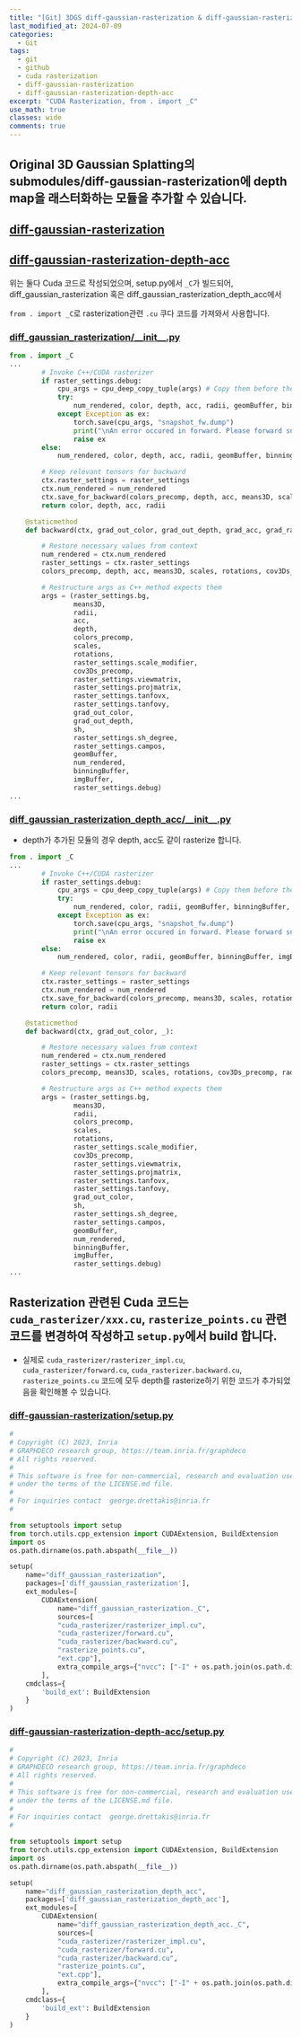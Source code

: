 ```yaml
---
title: "[Git] 3DGS diff-gaussian-rasterization & diff-gaussian-rasterization-depth-acc"
last_modified_at: 2024-07-09
categories:
  - Git
tags:
  - git
  - github
  - cuda rasterization
  - diff-gaussian-rasterization
  - diff-gaussian-rasterization-depth-acc
excerpt: "CUDA Rasterization, from . import _C"
use_math: true
classes: wide
comments: true
---
```


## Original 3D Gaussian Splatting의 submodules/diff-gaussian-rasterization에 depth map을 래스터화하는 모듈을 추가할 수 있습니다.

## [diff-gaussian-rasterization](https://github.com/graphdeco-inria/diff-gaussian-rasterization/tree/59f5f77e3ddbac3ed9db93ec2cfe99ed6c5d121d)

## [diff-gaussian-rasterization-depth-acc](https://github.com/robot0321/diff-gaussian-rasterization-depth-acc/tree/c63d79dc4d59b2965eaf7bada5dda2eae68c08af?tab=readme-ov-file)

위는 둘다 Cuda 코드로 작성되었으며, setup.py에서 `_C`가 빌드되어, diff_gaussian_rasterization 혹은 diff_gaussian_rasterization_depth_acc에서

`from . import _C`로 rasterization관련 `.cu` 쿠다 코드를 가져와서 사용합니다.

### [diff_gaussian_rasterization/\_\_init\_\_.py](https://github.com/robot0321/diff-gaussian-rasterization-depth-acc/blob/c63d79dc4d59b2965eaf7bada5dda2eae68c08af/diff_gaussian_rasterization_depth_acc/__init__.py)

```python
from . import _C
...
        # Invoke C++/CUDA rasterizer
        if raster_settings.debug:
            cpu_args = cpu_deep_copy_tuple(args) # Copy them before they can be corrupted
            try:
                num_rendered, color, depth, acc, radii, geomBuffer, binningBuffer, imgBuffer = _C.rasterize_gaussians(*args)
            except Exception as ex:
                torch.save(cpu_args, "snapshot_fw.dump")
                print("\nAn error occured in forward. Please forward snapshot_fw.dump for debugging.")
                raise ex
        else:
            num_rendered, color, depth, acc, radii, geomBuffer, binningBuffer, imgBuffer = _C.rasterize_gaussians(*args)

        # Keep relevant tensors for backward
        ctx.raster_settings = raster_settings
        ctx.num_rendered = num_rendered
        ctx.save_for_backward(colors_precomp, depth, acc, means3D, scales, rotations, cov3Ds_precomp, radii, sh, geomBuffer, binningBuffer, imgBuffer)
        return color, depth, acc, radii

    @staticmethod
    def backward(ctx, grad_out_color, grad_out_depth, grad_acc, grad_radii):

        # Restore necessary values from context
        num_rendered = ctx.num_rendered
        raster_settings = ctx.raster_settings
        colors_precomp, depth, acc, means3D, scales, rotations, cov3Ds_precomp, radii, sh, geomBuffer, binningBuffer, imgBuffer = ctx.saved_tensors

        # Restructure args as C++ method expects them
        args = (raster_settings.bg,
                means3D, 
                radii,
                acc,
                depth,
                colors_precomp, 
                scales, 
                rotations, 
                raster_settings.scale_modifier, 
                cov3Ds_precomp, 
                raster_settings.viewmatrix, 
                raster_settings.projmatrix, 
                raster_settings.tanfovx, 
                raster_settings.tanfovy, 
                grad_out_color,
                grad_out_depth, 
                sh, 
                raster_settings.sh_degree, 
                raster_settings.campos,
                geomBuffer,
                num_rendered,
                binningBuffer,
                imgBuffer,
                raster_settings.debug)
...
```

### [diff_gaussian_rasterization_depth_acc/\_\_init\_\_.py](https://github.com/graphdeco-inria/diff-gaussian-rasterization/blob/59f5f77e3ddbac3ed9db93ec2cfe99ed6c5d121d/diff_gaussian_rasterization/__init__.py)

- depth가 추가된 모듈의 경우 depth, acc도 같이 rasterize 합니다.


```python
from . import _C
...
        # Invoke C++/CUDA rasterizer
        if raster_settings.debug:
            cpu_args = cpu_deep_copy_tuple(args) # Copy them before they can be corrupted
            try:
                num_rendered, color, radii, geomBuffer, binningBuffer, imgBuffer = _C.rasterize_gaussians(*args)
            except Exception as ex:
                torch.save(cpu_args, "snapshot_fw.dump")
                print("\nAn error occured in forward. Please forward snapshot_fw.dump for debugging.")
                raise ex
        else:
            num_rendered, color, radii, geomBuffer, binningBuffer, imgBuffer = _C.rasterize_gaussians(*args)

        # Keep relevant tensors for backward
        ctx.raster_settings = raster_settings
        ctx.num_rendered = num_rendered
        ctx.save_for_backward(colors_precomp, means3D, scales, rotations, cov3Ds_precomp, radii, sh, geomBuffer, binningBuffer, imgBuffer)
        return color, radii

    @staticmethod
    def backward(ctx, grad_out_color, _):

        # Restore necessary values from context
        num_rendered = ctx.num_rendered
        raster_settings = ctx.raster_settings
        colors_precomp, means3D, scales, rotations, cov3Ds_precomp, radii, sh, geomBuffer, binningBuffer, imgBuffer = ctx.saved_tensors

        # Restructure args as C++ method expects them
        args = (raster_settings.bg,
                means3D, 
                radii, 
                colors_precomp, 
                scales, 
                rotations, 
                raster_settings.scale_modifier, 
                cov3Ds_precomp, 
                raster_settings.viewmatrix, 
                raster_settings.projmatrix, 
                raster_settings.tanfovx, 
                raster_settings.tanfovy, 
                grad_out_color, 
                sh, 
                raster_settings.sh_degree, 
                raster_settings.campos,
                geomBuffer,
                num_rendered,
                binningBuffer,
                imgBuffer,
                raster_settings.debug)
...
```

## Rasterization 관련된 Cuda 코드는 `cuda_rasterizer/xxx.cu`, `rasterize_points.cu` 관련 코드를 변경하여 작성하고 `setup.py`에서 build 합니다.

- 실제로 `cuda_rasterizer/rasterizer_impl.cu`, `cuda_rasterizer/forward.cu`, `cuda_rasterizer.backward.cu`, `rasterize_points.cu` 코드에 모두 depth를 rasterize하기 위한 코드가 추가되었음을 확인해볼 수 있습니다.

### [diff-gaussian-rasterization/setup.py](https://github.com/graphdeco-inria/diff-gaussian-rasterization/blob/59f5f77e3ddbac3ed9db93ec2cfe99ed6c5d121d/setup.py)

```python
#
# Copyright (C) 2023, Inria
# GRAPHDECO research group, https://team.inria.fr/graphdeco
# All rights reserved.
#
# This software is free for non-commercial, research and evaluation use 
# under the terms of the LICENSE.md file.
#
# For inquiries contact  george.drettakis@inria.fr
#

from setuptools import setup
from torch.utils.cpp_extension import CUDAExtension, BuildExtension
import os
os.path.dirname(os.path.abspath(__file__))

setup(
    name="diff_gaussian_rasterization",
    packages=['diff_gaussian_rasterization'],
    ext_modules=[
        CUDAExtension(
            name="diff_gaussian_rasterization._C",
            sources=[
            "cuda_rasterizer/rasterizer_impl.cu",
            "cuda_rasterizer/forward.cu",
            "cuda_rasterizer/backward.cu",
            "rasterize_points.cu",
            "ext.cpp"],
            extra_compile_args={"nvcc": ["-I" + os.path.join(os.path.dirname(os.path.abspath(__file__)), "third_party/glm/")]})
        ],
    cmdclass={
        'build_ext': BuildExtension
    }
)
```


### [diff-gaussian-rasterization-depth-acc/setup.py](https://github.com/robot0321/diff-gaussian-rasterization-depth-acc/blob/c63d79dc4d59b2965eaf7bada5dda2eae68c08af/setup.py)

```python
#
# Copyright (C) 2023, Inria
# GRAPHDECO research group, https://team.inria.fr/graphdeco
# All rights reserved.
#
# This software is free for non-commercial, research and evaluation use 
# under the terms of the LICENSE.md file.
#
# For inquiries contact  george.drettakis@inria.fr
#

from setuptools import setup
from torch.utils.cpp_extension import CUDAExtension, BuildExtension
import os
os.path.dirname(os.path.abspath(__file__))

setup(
    name="diff_gaussian_rasterization_depth_acc",
    packages=['diff_gaussian_rasterization_depth_acc'],
    ext_modules=[
        CUDAExtension(
            name="diff_gaussian_rasterization_depth_acc._C",
            sources=[
            "cuda_rasterizer/rasterizer_impl.cu",
            "cuda_rasterizer/forward.cu",
            "cuda_rasterizer/backward.cu",
            "rasterize_points.cu",
            "ext.cpp"],
            extra_compile_args={"nvcc": ["-I" + os.path.join(os.path.dirname(os.path.abspath(__file__)), "third_party/glm/")]})
        ],
    cmdclass={
        'build_ext': BuildExtension
    }
)
```
